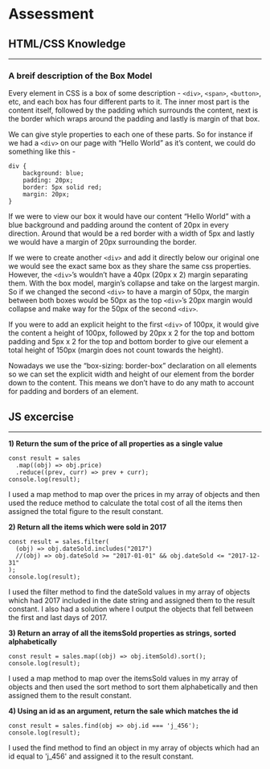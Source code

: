 # Assessment

## HTML/CSS Knowledge

---

### A breif description of the Box Model

Every element in CSS is a box of some description - `<div>`, `<span>`, `<button>`, etc, and each box has four different parts to it. The inner most part is the content itself, followed by the padding which surrounds the content, next is the border which wraps around the padding and lastly is margin of that box.

We can give style properties to each one of these parts. So for instance if we had a `<div>` on our page with “Hello World” as it’s content, we could do something like this -

```
div {
	background: blue;
	padding: 20px;
	border: 5px solid red;
	margin: 20px;
}
```

If we were to view our box it would have our content “Hello World” with a blue background and padding around the content of 20px in every direction. Around that would be a red border with a width of 5px and lastly we would have a margin of 20px surrounding the border.

If we were to create another `<div>` and add it directly below our original one we would see the exact same box as they share the same css properties. However, the `<div>`’s wouldn’t have a 40px (20px x 2) margin separating them. With the box model, margin’s collapse and take on the largest margin. So if we changed the second `<div>` to have a margin of 50px, the margin between both boxes would be 50px as the top `<div>`’s 20px margin would collapse and make way for the 50px of the second `<div>`.

If you were to add an explicit height to the first `<div>` of 100px, it would give the content a height of 100px, followed by 20px x 2 for the top and bottom padding and 5px x 2 for the top and bottom border to give our element a total height of 150px (margin does not count towards the height).

Nowadays we use the “box-sizing: border-box” declaration on all elements so we can set the explicit width and height of our element from the border down to the content. This means we don’t have to do any math to account for padding and borders of an element.

## JS excercise

---

**1) Return the sum of the price of all properties as a single value**

```
const result = sales
  .map((obj) => obj.price)
  .reduce((prev, curr) => prev + curr);
console.log(result);
```

I used a map method to map over the prices in my array of objects and then used the reduce method to calculate the total cost of all the items then assigned the total figure to the result constant.

**2) Return all the items which were sold in 2017**

```
const result = sales.filter(
  (obj) => obj.dateSold.includes("2017")
  //(obj) => obj.dateSold >= "2017-01-01" && obj.dateSold <= "2017-12-31"
);
console.log(result);
```

I used the filter method to find the dateSold values in my array of objects which had 2017 included in the date string and assigned them to the result constant.
I also had a solution where I output the objects that fell between the first and last days of 2017.

**3) Return an array of all the itemsSold properties as strings, sorted alphabetically**

```
const result = sales.map((obj) => obj.itemSold).sort();
console.log(result);
```

I used a map method to map over the itemsSold values in my array of objects and then used the sort method to sort them alphabetically and then assigned them to the result constant.

**4) Using an id as an argument, return the sale which matches the id**

```
const result = sales.find(obj => obj.id === 'j_456');
console.log(result);
```

I used the find method to find an object in my array of objects which had an id equal to 'j_456' and assigned it to the result constant.
